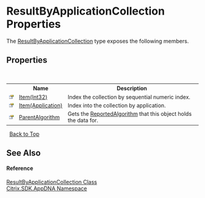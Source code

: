 # ResultByApplicationCollection Properties
 

The <a href="T_Citrix_SDK_AppDNA_ResultByApplicationCollection">ResultByApplicationCollection</a> type exposes the following members.


## Properties
&nbsp;<table><tr><th></th><th>Name</th><th>Description</th></tr><tr><td>![Public property](media/pubproperty.gif "Public property")</td><td><a href="P_Citrix_SDK_AppDNA_ResultByApplicationCollection_Item_1">Item(Int32)</a></td><td>
Index the collection by sequential numeric index.</td></tr><tr><td>![Public property](media/pubproperty.gif "Public property")</td><td><a href="P_Citrix_SDK_AppDNA_ResultByApplicationCollection_Item">Item(Application)</a></td><td>
Index into the collection by application.</td></tr><tr><td>![Public property](media/pubproperty.gif "Public property")</td><td><a href="P_Citrix_SDK_AppDNA_ResultByApplicationCollection_ParentAlgorithm">ParentAlgorithm</a></td><td>
Gets the <a href="T_Citrix_SDK_AppDNA_ReportedAlgorithm">ReportedAlgorithm</a> that this object holds the data for.</td></tr></table>&nbsp;
<a href="#resultbyapplicationcollection-properties">Back to Top</a>

## See Also


#### Reference
<a href="T_Citrix_SDK_AppDNA_ResultByApplicationCollection">ResultByApplicationCollection Class</a><br /><a href="N_Citrix_SDK_AppDNA">Citrix.SDK.AppDNA Namespace</a><br />